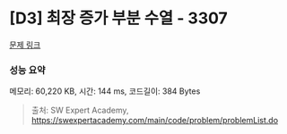 # [D3] 최장 증가 부분 수열 - 3307 

[문제 링크](https://swexpertacademy.com/main/code/problem/problemDetail.do?contestProbId=AWBOKg-a6l0DFAWr) 

### 성능 요약

메모리: 60,220 KB, 시간: 144 ms, 코드길이: 384 Bytes



> 출처: SW Expert Academy, https://swexpertacademy.com/main/code/problem/problemList.do